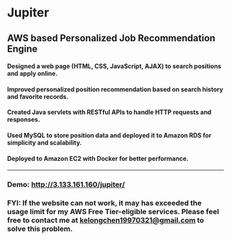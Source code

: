 # Jupiter
## AWS based Personalized Job Recommendation Engine
#### Designed a web page (HTML, CSS, JavaScript, AJAX) to search positions and apply online.
#### Improved personalized position recommendation based on search history and favorite records.
#### Created Java servlets with RESTful APIs to handle HTTP requests and responses.
#### Used MySQL to store position data and deployed it to Amazon RDS for simplicity and scalability.
#### Deployed to Amazon EC2 with Docker for better performance.
***
### Demo: http://3.133.161.160/jupiter/
### FYI: If the website can not work, it may has exceeded the usage limit for my AWS Free Tier-eligible services. Please feel free to contact me at <a hyperlink=kelongchen1997@gmail.com>kelongchen19970321@gmail.com</a> to solve this problem. 

